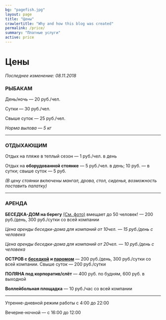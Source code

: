 ```yaml
---
bg: "pagefish.jpg"
layout: page
title: "Цены"
crawlertitle: "Why and how this blog was created"
permalink: /price/
summary: "Платные услуги"
active: price 
---
```


# Цены

_Последнее изменение: 08.11.2018_


### РЫБАКАМ
День/ночь — 20 руб./чел.

Сутки — 30 руб./чел.

Свыше суток — 25 руб./чел.

_Норма вылова — 5 кг_

_____________________

### ОТДЫХАЮЩИМ

Отдых на пляже в теплый сезон — 1 руб./чел. в день

Отдых на **оборудованной стоянке** — 5 руб./чел. в день; 10 руб. — в сутки; свыше суток — 5 руб. 

_(В цену стоянки включены мангал, дрова, стол, сиденья, возможность поставить палатку)_

____________________

### АРЕНДА

**БЕСЕДКА-ДОМ на берегу** [(См. фото)](https://www.instagram.com/p/BKsqO-Cgqw9/) вмещает до 50 человек! — 200 руб./день, 300 руб./сутки со всей компании

_Цена аренды беседки-дома для компаний от 10чел. — 15 руб./день с человека_

_Цена аренды беседки-дома для компаний от 20чел. — 10 руб./день с человека_

**ОСТРОВ с [беседкой](https://www.instagram.com/p/BKofbIZA3y8/) и [паромом](https://www.instagram.com/p/BKogGaDAKY8/)** — 200 руб./день, 300 руб./сутки со всей компании. Свыше суток — 200 руб./сутки

**ПОЛЯНА под корпоратив/слёт** — 400 руб. по будням, 600 руб. в выходной

**Воллейбольная площадка** — 10 руб./час со всей компании


___________________________
Утренне-дневной режим работы с 4:00 до 22:00

Вечерне-ночной — с 16:00 до 12:00
